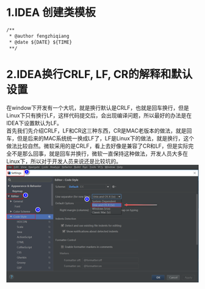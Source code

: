 # 1.IDEA 创建类模板

```
/**
 * @author fengzhiqiang
 * @date ${DATE} ${TIME}
 **/
```

# 2.IDEA换行CRLF, LF, CR的解释和默认设置

在window下开发有一个大坑，就是换行默认是CRLF，也就是回车换行，但是Linux下只有换行LF，这样代码提交后，会出现编译问题，所以最好的办法是在IDEA下设置默认为LF。  
首先我们先介绍CRLF，LF和CR这三种东西，CR是MAC老版本的做法，就是回车，但是后来的MAC系统统一换成LF了，LF是Linux下的做法，就是换行，这个做法比较自然。微软采用的是CRLF，看上去好像是兼容了CR和LF，但是实际完全不是那么回事，就是回车并换行，微软一直保持这种做法，开发人员大多在Linux下，所以对于开发人员来说还是比较坑的。  
![](/static/image/1460221-20190217213821776-1935563163.png)

